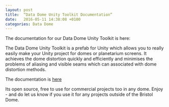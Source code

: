 ```yaml
---
layout: post
title:  “Data Dome Unity Toolkit Documentation“
date:   2016-05-11 14:38:08 +0100
categories: Data Dome
---
```


The documentation for our Data Dome Unity Toolkit is here:

The Data Dome Unity Toolkit is a prefab for Unity which allows you to really easily make your Unity project for domes or planetarium screens. It achieves the dome distortion quickly and efficiently and minimises the problems of aliasing and visible seams which can associated with dome distortion methods. 

The documentation is [here](https://drive.google.com/file/d/0B_5SlMKap8CyS1FGaEQ3aUdCX2c/view?usp=sharing)

Its open source, free to use for commercial projects too in any dome. Enjoy - and do let us know if you use it for any projects outside of the Bristol Dome.